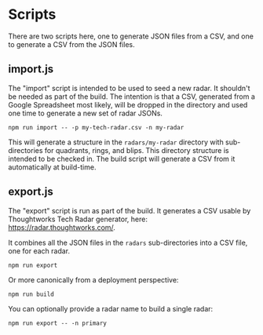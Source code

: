 # Scripts

There are two scripts here, one to generate JSON files from a CSV, and one to generate a CSV from the JSON files.

## import.js

The "import" script is intended to be used to seed a new radar.  It shouldn't be needed as part of the build.  The intention is that a CSV, generated from a Google Spreadsheet most likely, will be dropped in the directory and used one time to generate a new set of radar JSONs.

```
npm run import -- -p my-tech-radar.csv -n my-radar
```

This will generate a structure in the `radars/my-radar` directory with sub-directories for quadrants, rings, and blips.  This directory structure is intended to be checked in.  The build script will generate a CSV from it automatically at build-time.

## export.js

The "export" script is run as part of the build.  It generates a CSV usable by Thoughtworks Tech Radar generator, here: https://radar.thoughtworks.com/.

It combines all the JSON files in the `radars` sub-directories into a CSV file, one for each radar.

```
npm run export
```

Or more canonically from a deployment perspective:

```
npm run build
```

You can optionally provide a radar name to build a single radar:

```
npm run export -- -n primary
```
